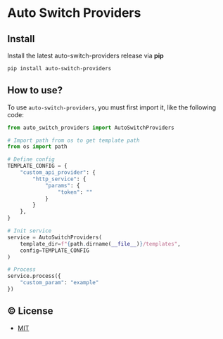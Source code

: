 # Auto Switch Providers

## Install

Install the latest auto-switch-providers release via **pip**

```bash
pip install auto-switch-providers
```

## How to use?

To use `auto-switch-providers`, you must first import it, like the following code:

```python
from auto_switch_providers import AutoSwitchProviders

# Import path from os to get template path
from os import path

# Define config
TEMPLATE_CONFIG = {
    "custom_api_provider": {
        "http_service": {
            "params": {
                "token": ""
            }
        }
    },
}

# Init service
service = AutoSwitchProviders(
    template_dir=f"{path.dirname(__file__)}/templates",
    config=TEMPLATE_CONFIG
)

# Process
service.process({
    "custom_param": "example"
})
```

## ©️ License

- [MIT](/LICENSE)
